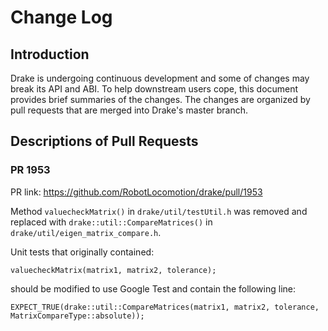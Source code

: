 Change Log
====================

Introduction
------------
Drake is undergoing continuous development and some of changes may break its API and ABI. To help downstream users cope, this document provides brief summaries of the changes. The changes are organized by pull requests that are merged into Drake's master branch.

Descriptions of Pull Requests
------------------------------

### PR 1953

PR link: https://github.com/RobotLocomotion/drake/pull/1953

Method `valuecheckMatrix()` in `drake/util/testUtil.h` was removed and replaced with `drake::util::CompareMatrices()` in `drake/util/eigen_matrix_compare.h`.

Unit tests that originally contained:

    valuecheckMatrix(matrix1, matrix2, tolerance);

should be modified to use Google Test and contain the following line:

    EXPECT_TRUE(drake::util::CompareMatrices(matrix1, matrix2, tolerance, MatrixCompareType::absolute));